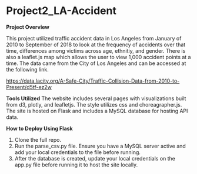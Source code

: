 # Project2_LA-Accident
**Project Overview**

This project utilized traffic accident data in Los Angeles from January of 2010 to September of 2018 to look at the frequency of accidents over that time, differences among victims across age, ethnitiy, and gender. There is also a leaflet.js map which allows the user to view 1,000 accident points at a time. The data came from the City of Los Angeles and can be accessed at the following link. 

https://data.lacity.org/A-Safe-City/Traffic-Collision-Data-from-2010-to-Present/d5tf-ez2w

**Tools Utilized**
The website includes several pages with visualizations built from d3, plotly, and leafletjs. The style utilizes css and choreagrapher.js. The site is hosted on Flask and includes a MySQL database for hosting API data. 

**How to Deploy Using Flask**
1. Clone the full repo. 
2. Run the parse_csv.py file. Ensure you have a MySQL server active and add your local credentials to the file before running. 
3. After the database is created, update your local credentials on the app.py file before running it to host the site locally. 